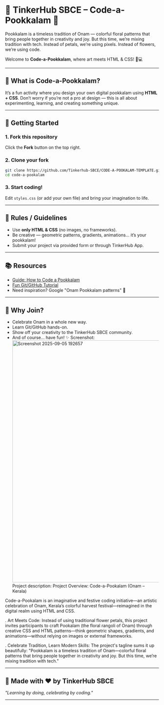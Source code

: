 # 🌸 TinkerHub SBCE – Code-a-Pookkalam 🌸

Pookkalam is a timeless tradition of Onam — colorful floral patterns that bring people together in creativity and joy.
But this time, we’re mixing tradition with tech. Instead of petals, we’re using pixels. Instead of flowers, we’re using code.

Welcome to **Code-a-Pookkalam**, where art meets HTML & CSS! 🎨💻

---

## 🎯 What is Code-a-Pookkalam?

It’s a fun activity where you design your own digital pookkalam using **HTML + CSS**.
Don’t worry if you’re not a pro at design — this is all about experimenting, learning, and creating something unique.

---

## 🚀 Getting Started

### 1. Fork this repository

Click the **Fork** button on the top right.

### 2. Clone your fork

```bash
git clone https://github.com/Tinkerhub-SBCE/CODE-A-POOKALAM-TEMPLATE.git
cd code-a-pookalam
```

### 3. Start coding!

Edit `styles.css` (or add your own file) and bring your imagination to life.

---

## 🌼 Rules / Guidelines

* Use **only HTML & CSS** (no images, no frameworks).
* Be creative — geometric patterns, gradients, animations… it’s your pookkalam!
* Submit your project via provided form or through TinkerHub App.

---

## 📚 Resources

* [Guide: How to Code a Pookkalam](https://code-a-pookalam-tinkerhub-sbce.vercel.app/)
* [Fun Git/GitHub Tutorial](https://thecompletegitguide.netlify.app/)
* Need inspiration? Google "Onam Pookkalam patterns" 🌸

---

## 🎉 Why Join?

* Celebrate Onam in a whole new way.
* Learn Git/GitHub hands-on.
* Show off your creativity to the TinkerHub SBCE community.
* And of course… have fun! ✨
Screenshot:<img width="987" height="793" alt="Screenshot 2025-09-05 192657" src="https://github.com/user-attachments/assets/ab92d3ab-4433-4ab2-a055-c6c4359a9a73" />
Project description:
Project Overview: Code-a-Pookalam (Onam – Kerala)

Code-a-Pookalam is an imaginative and festive coding initiative—an artistic celebration of Onam, Kerala’s colorful harvest festival—reimagined in the digital realm using HTML and CSS.

. Art Meets Code: Instead of using traditional flower petals, this project invites participants to craft Pookalam (the floral rangoli of Onam) through creative CSS   and HTML patterns—think geometric shapes, gradients, and animations—without relying on images or external frameworks. 

. Celebrate Tradition, Learn Modern Skills: The project's tagline sums it up beautifully: "Pookkalam is a timeless tradition of Onam—colorful floral patterns that    bring people together in creativity and joy. But this time, we’re mixing tradition with tech."
  
---

## 🪷 Made with ❤️ by TinkerHub SBCE

*"Learning by doing, celebrating by coding."*

---
